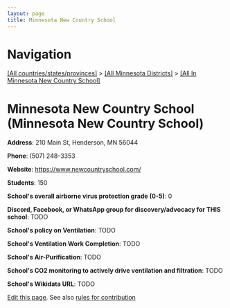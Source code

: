 ```yaml
---
layout: page
title: Minnesota New Country School
---
```

# Navigation

[[All countries/states/provinces]](../../..) > [[All Minnesota Districts]](../..) > [[All In Minnesota New Country School]](..)

# Minnesota New Country School (Minnesota New Country School)

**Address**: 210 Main St, Henderson, MN 56044

**Phone**: (507) 248-3353

**Website**: <https://www.newcountryschool.com/>

**Students**: 150

**School's overall airborne virus protection grade (0-5)**: 0

**Discord, Facebook, or WhatsApp group for discovery/advocacy for THIS school**: TODO

**School's policy on Ventilation**: TODO

**School's Ventilation Work Completion**: TODO

**School's Air-Purification**: TODO

**School's CO2 monitoring to actively drive ventilation and filtration**: TODO

**School's Wikidata URL**: TODO


[Edit this page](https://github.com/ventilate-schools/MN/edit/main/./Minnesota_New_Country_School/Minnesota_New_Country_School.md). See also [rules for contribution](../../../contribution-rules/)